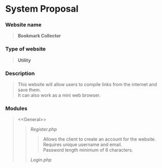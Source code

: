 # System Proposal

### Website name

> **Bookmark Collector**

### Type of website

> **Utility**

### Description

> This website will allow users to compile links from the internet and save them.<br>
> It can also work as a mini web browser.

### Modules
> <<General\>>
>> *Register.php*
>>> Allows the client to create an account for the website.<br>
>>> Requires unique username and email.<br>
>>> Password length minimum of 8 characters.
>>
>> *Login.php*
>>>
